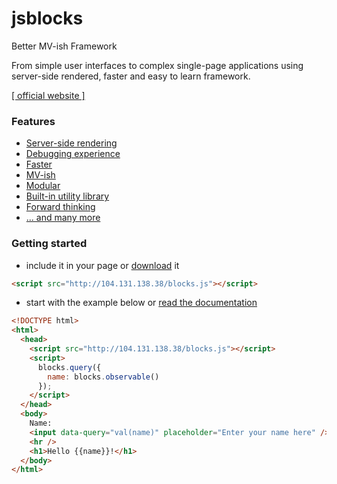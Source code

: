 # jsblocks

Better MV-ish Framework

From simple user interfaces to complex single-page applications using server-side rendered, faster and easy to learn framework.

[[ official website ]](http://104.131.138.38)

### Features

 * [Server-side rendering](http://104.131.138.38/learn/introduction-why-jsblocks#server-side-rendering)
 * [Debugging experience](http://104.131.138.38/learn/introduction-why-jsblocks#debugging-experience)
 * [Faster](http://104.131.138.38/#performance)
 * [MV-ish](http://104.131.138.38/learn/introduction-why-jsblocks#mv-ish)
 * [Modular](http://104.131.138.38/learn/introduction-why-jsblocks#modular)
 * [Built-in utility library](http://104.131.138.38/learn/introduction-why-jsblocks#built-in-utility-library)
 * [Forward thinking](http://104.131.138.38/learn/introduction-why-jsblocks#forward-thinking)
 * [... and many more](http://104.131.138.38/learn/introduction-why-jsblocks#feature-rich)

### Getting started

 * include it in your page or [download](http://104.131.138.38/blocks.js) it

```html
<script src="http://104.131.138.38/blocks.js"></script>
```

 * start with the example below or [read the documentation](http://104.131.138.38/learn)

```html
<!DOCTYPE html>
<html>
  <head>
    <script src="http://104.131.138.38/blocks.js"></script>
    <script>
      blocks.query({
        name: blocks.observable()
      });
    </script>
  </head>
  <body>
    Name:
    <input data-query="val(name)" placeholder="Enter your name here" />
    <hr />
    <h1>Hello {{name}}!</h1>
  </body>
</html>
```
